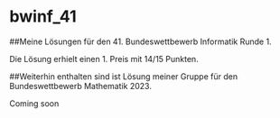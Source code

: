# bwinf_41
##Meine Lösungen für den 41. Bundeswettbewerb Informatik Runde 1.

Die Lösung erhielt einen 1. Preis mit 14/15 Punkten.



##Weiterhin enthalten sind ist Lösung meiner Gruppe für den Bundeswettbewerb Mathematik 2023.

Coming soon
